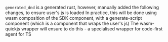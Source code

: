 `generated_dnd` is a generated rust, however, manually added the following changes, to ensure user's js is loaded
In practice, this will be done using wasm composition of the SDK component, with a generate-script component (which is a component that wraps the user's js)
The wasm-quickjs wrapper will ensure to do this - a specialised wrapper for code-first agent for TS
